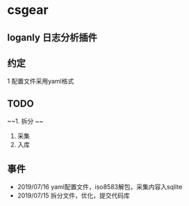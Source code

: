 # csgear
## loganly 日志分析插件


## 约定
1 配置文件采用yaml格式


## TODO

~~1. 拆分 ~~
1. 采集
1. 入库


## 事件

* 2019/07/16  yaml配置文件，iso8583解包，采集内容入sqlite
* 2019/07/15  拆分文件，优化，提交代码库
